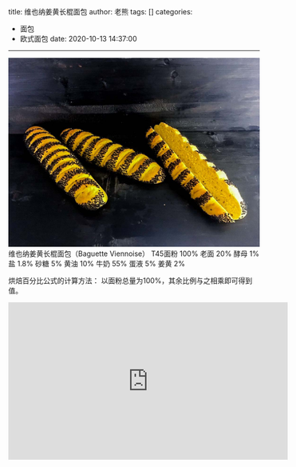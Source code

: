 title: 维也纳姜黄长棍面包
author: 老熊
tags: []
categories:
  - 面包
  - 欧式面包
date: 2020-10-13 14:37:00
---
![](/images/pasted-33.jpg)
维也纳姜黄长棍面包（Baguette Viennoise）
T45面粉 100%
老面 20%
酵母 1%
盐 1.8%
砂糖 5%
黄油 10%
牛奶 55%
蛋液 5%
姜黄 2%

烘焙百分比公式的计算方法：
以面粉总量为100%，其余比例与之相乘即可得到值。

<iframe width="560" height="315" src="https://www.youtube.com/embed/AjsyKWIlFTA" frameborder="0" allow="accelerometer; autoplay; clipboard-write; encrypted-media; gyroscope; picture-in-picture" allowfullscreen></iframe>